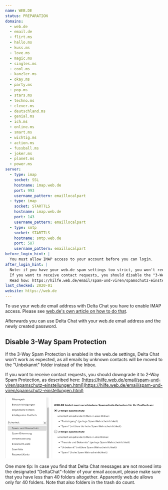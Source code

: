 ```yaml
---
name: WEB.DE
status: PREPARATION
domains:
  - web.de
  - email.de
  - flirt.ms
  - hallo.ms
  - kuss.ms
  - love.ms
  - magic.ms
  - singles.ms
  - cool.ms
  - kanzler.ms
  - okay.ms
  - party.ms
  - pop.ms
  - stars.ms
  - techno.ms
  - clever.ms
  - deutschland.ms
  - genial.ms
  - ich.ms
  - online.ms
  - smart.ms
  - wichtig.ms
  - action.ms
  - fussball.ms
  - joker.ms
  - planet.ms
  - power.ms
server:
  - type: imap
    socket: SSL
    hostname: imap.web.de
    port: 993
    username_pattern: emaillocalpart
  - type: imap
    socket: STARTTLS
    hostname: imap.web.de
    port: 143
    username_pattern: emaillocalpart
  - type: smtp
    socket: STARTTLS
    hostname: smtp.web.de
    port: 587
    username_pattern: emaillocalpart
before_login_hint: |
  You must allow IMAP access to your account before you can login.
after_login_hint: |
  Note: if you have your web.de spam settings too strict, you won't receive contact requests from new people.
  If you want to receive contact requests, you should disable the "3-Wege-Spamschutz" in the web.de settings. 
  Read how: https://hilfe.web.de/email/spam-und-viren/spamschutz-einstellungen.html
last_checked: 2020-01
website: https://web.de
---
```


To use your web.de email address with Delta Chat you have to enable IMAP access. Please see [web.de's own article on how to do that](https://hilfe.web.de/pop-imap/einschalten.html).

Afterwards you can use Delta Chat with your web.de email address and the newly created password.

## Disable 3-Way Spam Protection

If the 3-Way Spam Protection is enabled in the web.de settings, Delta Chat
won't work as expected, as all emails by unknown contacts will be moved to the
"Unbekannt" folder instead of the Inbox. 

If you want to receive contact requests, you should downgrade it to 2-Way Spam
Protection, as described here:
[https://hilfe.web.de/email/spam-und-viren/spamschutz-einstellungen.html](https://hilfe.web.de/email/spam-und-viren/spamschutz-einstellungen.html)

![3-Wege-Spamschutz in den web.de-Einstellungen](../assets/img/web.de-spam-protection.png)

One more tip: In case you find that Delta Chat messages are not moved into the designated "DeltaChat"-folder of your email account, please make sure that you have less than 40 folders altogether. Apparently web.de allows only for 40 folders. Note that also folders in the trash do count.
